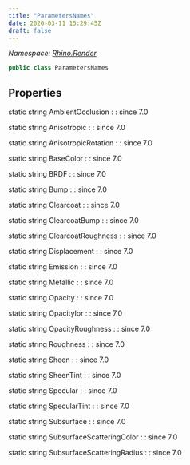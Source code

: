 ```yaml
---
title: "ParametersNames"
date: 2020-03-11 15:29:45Z
draft: false
---
```


*Namespace: [Rhino.Render](../)*

```cs
public class ParametersNames
```
## Properties

static string AmbientOcclusion
: 
: since 7.0

static string Anisotropic
: 
: since 7.0

static string AnisotropicRotation
: 
: since 7.0

static string BaseColor
: 
: since 7.0

static string BRDF
: 
: since 7.0

static string Bump
: 
: since 7.0

static string Clearcoat
: 
: since 7.0

static string ClearcoatBump
: 
: since 7.0

static string ClearcoatRoughness
: 
: since 7.0

static string Displacement
: 
: since 7.0

static string Emission
: 
: since 7.0

static string Metallic
: 
: since 7.0

static string Opacity
: 
: since 7.0

static string OpacityIor
: 
: since 7.0

static string OpacityRoughness
: 
: since 7.0

static string Roughness
: 
: since 7.0

static string Sheen
: 
: since 7.0

static string SheenTint
: 
: since 7.0

static string Specular
: 
: since 7.0

static string SpecularTint
: 
: since 7.0

static string Subsurface
: 
: since 7.0

static string SubsurfaceScatteringColor
: 
: since 7.0

static string SubsurfaceScatteringRadius
: 
: since 7.0
